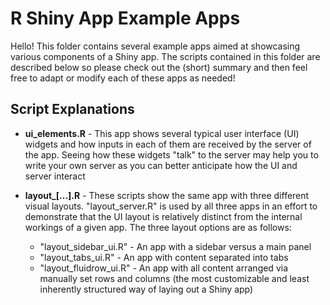 # R Shiny App Example Apps

Hello! This folder contains several example apps aimed at showcasing various components of a Shiny app. The scripts contained in this folder are described below so please check out the (short) summary and then feel free to adapt or modify each of these apps as needed!

## Script Explanations

-   **ui_elements.R** - This app shows several typical user interface (UI) widgets and how inputs in each of them are received by the server of the app. Seeing how these widgets "talk" to the server may help you to write your own server as you can better anticipate how the UI and server interact

- **layout_[...].R** - These scripts show the same app with three different visual layouts. "layout_server.R" is used by all three apps in an effort to demonstrate that the UI layout is relatively distinct from the internal workings of a given app. The three layout options are as follows: 
    - "layout_sidebar_ui.R" - An app with a sidebar versus a main panel
    - "layout_tabs_ui.R" - An app with content separated into tabs
    - "layout_fluidrow_ui.R" - An app with all content arranged via manually set rows and columns (the most customizable and least inherently structured way of laying out a Shiny app)
